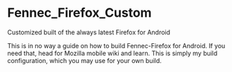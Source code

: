# Fennec_Firefox_Custom
Customized built of the always latest Firefox for Android

This is in no way a guide on how to build Fennec-Firefox for Android.  If you need that, head for Mozilla mobile wiki and learn. This is simply my build configuration, which you may use for your own build.
